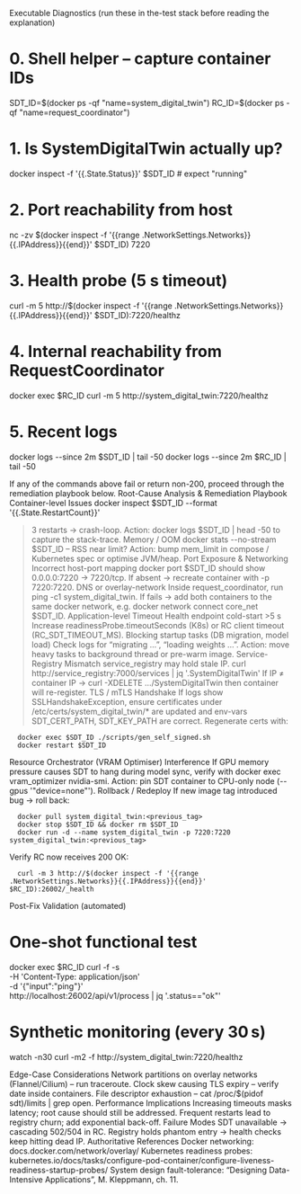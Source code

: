 Executable Diagnostics (run these in the-test stack before reading the explanation)
# 0. Shell helper – capture container IDs
SDT_ID=$(docker ps -qf "name=system_digital_twin")
RC_ID=$(docker ps -qf "name=request_coordinator")

# 1. Is SystemDigitalTwin actually up?
docker inspect -f '{{.State.Status}}' $SDT_ID  # expect "running"

# 2. Port reachability from host
nc -zv $(docker inspect -f '{{range .NetworkSettings.Networks}}{{.IPAddress}}{{end}}' $SDT_ID) 7220

# 3. Health probe (5 s timeout)
curl -m 5 http://$(docker inspect -f '{{range .NetworkSettings.Networks}}{{.IPAddress}}{{end}}' $SDT_ID):7220/healthz

# 4. Internal reachability from RequestCoordinator
docker exec $RC_ID curl -m 5 http://system_digital_twin:7220/healthz

# 5. Recent logs
docker logs --since 2m $SDT_ID | tail -50
docker logs --since 2m $RC_ID | tail -50

If any of the commands above fail or return non-200, proceed through the remediation playbook below.
Root-Cause Analysis & Remediation Playbook
Container-level Issues
docker inspect $SDT_ID --format '{{.State.RestartCount}}'
>3 restarts → crash-loop.
Action: docker logs $SDT_ID | head -50 to capture the stack-trace.
Memory / OOM
docker stats --no-stream $SDT_ID – RSS near limit?
Action: bump mem_limit in compose / Kubernetes spec or optimise JVM/heap.
Port Exposure & Networking
Incorrect host-port mapping
docker port $SDT_ID should show 0.0.0.0:7220 → 7220/tcp.
If absent → recreate container with -p 7220:7220.
DNS or overlay-network
Inside request_coordinator, run ping -c1 system_digital_twin.
If fails → add both containers to the same docker network,
e.g. docker network connect core_net $SDT_ID.
Application-level Timeout
Health endpoint cold-start >5 s
Increase readinessProbe.timeoutSeconds (K8s) or RC client timeout (RC_SDT_TIMEOUT_MS).
Blocking startup tasks (DB migration, model load)
Check logs for “migrating …”, “loading weights …”.
Action: move heavy tasks to background thread or pre-warm image.
Service-Registry Mismatch
service_registry may hold stale IP.
curl http://service_registry:7000/services | jq '.SystemDigitalTwin'
If IP ≠ container IP → curl -XDELETE …/SystemDigitalTwin then container will re-register.
TLS / mTLS Handshake
If logs show SSLHandshakeException, ensure certificates under
/etc/certs/system_digital_twin/* are updated and env-vars
SDT_CERT_PATH, SDT_KEY_PATH are correct.
Regenerate certs with:


      docker exec $SDT_ID ./scripts/gen_self_signed.sh
      docker restart $SDT_ID

Resource Orchestrator (VRAM Optimiser) Interference
If GPU memory pressure causes SDT to hang during model sync,
verify with docker exec vram_optimizer nvidia-smi.
Action: pin SDT container to CPU-only node (--gpus '"device=none"').
Rollback / Redeploy
If new image tag introduced bug → roll back:


      docker pull system_digital_twin:<previous_tag>
      docker stop $SDT_ID && docker rm $SDT_ID
      docker run -d --name system_digital_twin -p 7220:7220 system_digital_twin:<previous_tag>

Verify RC now receives 200 OK:

      curl -m 3 http://$(docker inspect -f '{{range .NetworkSettings.Networks}}{{.IPAddress}}{{end}}' $RC_ID):26002/_health

Post-Fix Validation (automated)
# One-shot functional test
docker exec $RC_ID curl -f -s \
  -H 'Content-Type: application/json' \
  -d '{"input":"ping"}' \
  http://localhost:26002/api/v1/process | jq '.status=="ok"'

# Synthetic monitoring (every 30 s)
watch -n30 curl -m2 -f http://system_digital_twin:7220/healthz

Edge-Case Considerations
Network partitions on overlay networks (Flannel/Cilium) – run traceroute.
Clock skew causing TLS expiry – verify date inside containers.
File descriptor exhaustion – cat /proc/$(pidof sdt)/limits | grep open.
Performance Implications
Increasing timeouts masks latency; root cause should still be addressed.
Frequent restarts lead to registry churn; add exponential back-off.
Failure Modes
SDT unavailable → cascading 502/504 in RC.
Registry holds phantom entry → health checks keep hitting dead IP.
Authoritative References
Docker networking: docs.docker.com/network/overlay/
Kubernetes readiness probes: kubernetes.io/docs/tasks/configure-pod-container/configure-liveness-readiness-startup-probes/
System design fault-tolerance: “Designing Data-Intensive Applications”, M. Kleppmann, ch. 11.

